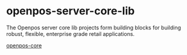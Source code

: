 # openpos-server-core-lib

The Openpos server core lib projects form building blocks for building robust, flexible, enterprise grade retail applications.

[openpos-core](https://www.google.com)
